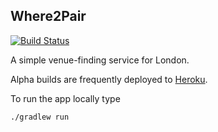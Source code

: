 ## Where2Pair ##

[![Build Status](https://where2pair.ci.cloudbees.com/job/Server%20master%20builds/badge/icon)](https://where2pair.ci.cloudbees.com/job/Server%20master/)

A simple venue-finding service for London.

Alpha builds are frequently deployed to [Heroku](http://where2pair.herokuapp.com/venues).

To run the app locally type
```
./gradlew run
```
